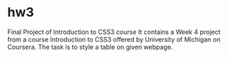 # hw3
Final Project of Introduction to CSS3 course
It contains a Week 4 project from a course Introduction to CSS3 offered by University of Michigan on Coursera.
The task is to style a table on given webpage.
